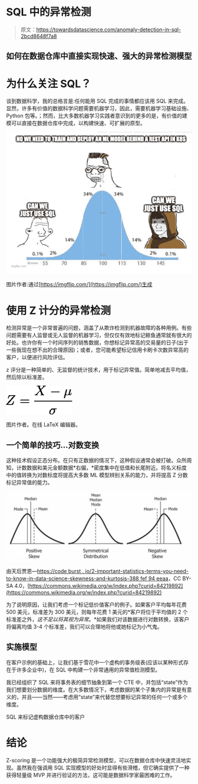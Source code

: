 # SQL 中的异常检测

> 原文：<https://towardsdatascience.com/anomaly-detection-in-sql-2bcd8648f7a8>

## 如何在数据仓库中直接实现快速、强大的异常检测模型

# 为什么关注 SQL？

谈到数据科学，我的总格言是:任何能用 SQL 完成的事情都应该用 SQL 来完成。显然，许多有价值的数据科学问题需要机器学习，因此，需要机器学习基础设施、Python 包等。；然而，比大多数机器学习实践者意识到的更多的是，有价值的建模可以直接在数据仓库中完成，以构建快速、可扩展的原型。

![](img/42908fcce66c4349c192ec5a452905a9.png)

图片作者:通过[https://imgflip.com/](https://imgflip.com/)生成

# 使用 Z 计分的异常检测

检测异常是一个非常普遍的问题，涵盖了从欺诈检测到机器故障的各种用例。有些问题需要有人监督或无人监督的机器学习，但仅仅有效地标记鲸鱼通常就有很大的好处。也许你有一个时间序列的销售数据，你想标记异常高的交易量的日子(出于一些我现在想不出的合理原因)；或者，您可能希望标记信用卡刷卡次数异常高的客户，以便进行风险评估。

z 评分是一种简单的、无监督的统计技术，用于标记异常值。简单地减去平均值，然后除以标准差。

![](img/4386092d5e91b721453b7761a7c5980d.png)

图片作者。在线 LaTeX 编辑器。

## 一个简单的技巧...对数变换

这种技术假设正态分布。在只有正数据的情况下，这种假设通常会被打破。众所周知，计数数据和美元金额数据*右偏，*密度集中在低值和长尾附近。将名义标度中的值转换为对数标度将提高大多数 ML 模型辨别关系的能力，并将提高 Z 分数标记异常值的能力。

![](img/ccf012944c2099ec47a3e29580e2a7ee.png)

由天后贾恩—[https://code burst . io/2-important-statistics-terms-you-need-to-know-in-data-science-skewness-and-kurtosis-388 fef 94 eeaa](https://codeburst.io/2-important-statistics-terms-you-need-to-know-in-data-science-skewness-and-kurtosis-388fef94eeaa)，CC BY-SA 4.0，[https://commons.wikimedia.org/w/index.php?curid=84219892](https://commons.wikimedia.org/w/index.php?curid=84219892)

为了说明原因，让我们考虑一个标记低价值客户的例子。如果客户平均每年花费 500 美元，标准差为 300 美元，则每年花费 1 美元的*客户将位于平均值的 2 个标准差之外，*这不足以将其视为异常*。*如果我们对该数据进行对数转换，该客户将偏离均值 3-4 个标准差，我们可以合理地将他或她标记为小气鬼。

## 实施模型

在客户示例的基础上，让我们基于雪花中一个虚构的事务级表(应该以某种形式存在于许多企业中)，在 SQL 中构建一个非常通用的异常值检测模型。

我已经组织了 SQL 来将事务表的细节抽象到第一个 CTE 中，并包括“state”作为我们想要划分数据的维度。在大多数情况下，考虑数据的某个子集内的异常是有意义的，并且——当然——考虑用“state”来代替您想要标记异常的任何一个或多个维度。

SQL 来标记虚构数据仓库中的客户

# 结论

Z-scoring 是一个功能强大的极简异常检测模型，可以在数据仓库中快速灵活地实现。虽然我在强调用 SQL 实现模型的好处时显得有些滑稽，但它确实提供了一种获得轻量级 MVP 并进行验证的方法，这可能是数据科学家最困难的工作。